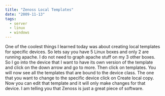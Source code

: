 ```yaml
---
title: "Zenoss Local Templates"
date: "2009-11-13"
tags:
  - server
  - linux
  - windows
---
```


One of the coolest things I learned today was about creating local templates for specific devices. So lets say you have 5 Linux boxes and only 2 are running apache. I do not need to graph apache stuff on my 3 other boxes. So I go into the device that I want to have its own version of the template and click on the down arrow and go to more. Then click on templates. You will now see all the templates that are bound to the device class. The one that you want to change to the specific device click on Create local copy. Now you can edit that template and it will only make changes for that device. I am telling you that Zenoss is just a great piece of software.
